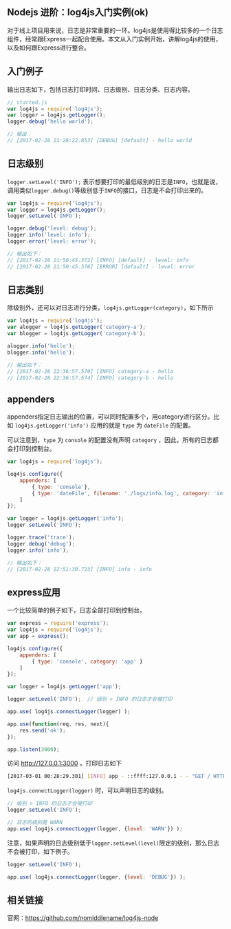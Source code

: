 ## Nodejs 进阶：log4js入门实例(ok) 
 对于线上项目用来说，日志是非常重要的一环。log4js是使用得比较多的一个日志组件，经常跟Express一起配合使用。本文从入门实例开始，讲解log4js的使用，以及如何跟Express进行整合。

## 入门例子

输出日志如下，包括日志打印时间、日志级别、日志分类、日志内容。

```javascript
// started.js
var log4js = require('log4js');
var logger = log4js.getLogger();
logger.debug('hello world');

// 输出： 
// [2017-02-28 21:28:22.853] [DEBUG] [default] - hello world
```

## 日志级别

`logger.setLevel('INFO');` 表示想要打印的最低级别的日志是`INFO`，也就是说，调用类似`logger.debug()`等级别低于`INFO`的接口，日志是不会打印出来的。

```javascript
var log4js = require('log4js');
var logger = log4js.getLogger();
logger.setLevel('INFO');

logger.debug('level: debug');
logger.info('level: info');
logger.error('level: error');

// 输出如下：
// [2017-02-28 21:50:45.372] [INFO] [default] - level: info
// [2017-02-28 21:50:45.376] [ERROR] [default] - level: error
```

## 日志类别

除级别外，还可以对日志进行分类，`log4js.getLogger(category)`，如下所示

```javascript
var log4js = require('log4js');
var alogger = log4js.getLogger('category-a');
var blogger = log4js.getLogger('category-b');

alogger.info('hello');
blogger.info('hello');

// 输出如下：
// [2017-02-28 22:36:57.570] [INFO] category-a - hello
// [2017-02-28 22:36:57.574] [INFO] category-b - hello
```

## appenders

appenders指定日志输出的位置，可以同时配置多个，用category进行区分。比如 `log4js.getLogger('info')` 应用的就是 `type` 为 `dateFile` 的配置。

可以注意到，`type` 为 `console` 的配置没有声明 `category` ，因此，所有的日志都会打印到控制台。

```javascript
var log4js = require('log4js');

log4js.configure({
    appenders: [
        { type: 'console'},
        { type: 'dateFile', filename: './logs/info.log', category: 'info' }
    ]
});

var logger = log4js.getLogger('info');
logger.setLevel('INFO');

logger.trace('trace');
logger.debug('debug');
logger.info('info');

// 输出如下：
// [2017-02-28 22:51:30.723] [INFO] info - info
```

## express应用

一个比较简单的例子如下，日志全部打印到控制台。

```javascript
var express = require('express');
var log4js = require('log4js');
var app = express();

log4js.configure({
    appenders: [
        { type: 'console', category: 'app' }
    ]
});

var logger = log4js.getLogger('app');

logger.setLevel('INFO');  // 级别 > INFO 的日志才会被打印

app.use( log4js.connectLogger(logger) );

app.use(function(req, res, next){
    res.send('ok');
});

app.listen(3000);
```

访问 http://127.0.0.1:3000 ，打印日志如下

```bash
[2017-03-01 00:28:29.301] [INFO] app - ::ffff:127.0.0.1 - - "GET / HTTP/1.1" 304 - "" "Mozilla/5.0 (Macintosh; Intel Mac OS X 10_11_4) AppleWebKit/537.36 (KHTML, like Gecko) Chrome/56.0.2924.87 Safari/537.36"
```

`log4js.connectLogger(logger)` 时，可以声明日志的级别。

```javascript
// 级别 > INFO 的日志才会被打印
logger.setLevel('INFO'); 

// 日志的级别是 WARN 
app.use( log4js.connectLogger(logger, {level: 'WARN'}) );
```

注意，如果声明的日志级别低于`logger.setLevel(level)`限定的级别，那么日志不会被打印，如下例子。

```javascript
logger.setLevel('INFO'); 

app.use( log4js.connectLogger(logger, {level: 'DEBUG'}) );
```

## 相关链接

官网：https://github.com/nomiddlename/log4js-node
